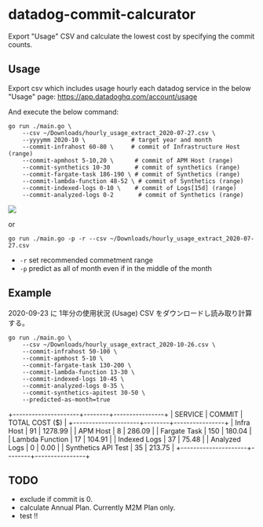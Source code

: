 # datadog-commit-calcurator

Export "Usage" CSV and calculate the lowest cost by specifying the commit counts.

## Usage

Export csv which includes usage hourly each datadog service in the below "Usage" page:
https://app.datadoghq.com/account/usage

And execute the below command:

```
go run ./main.go \
    --csv ~/Downloads/hourly_usage_extract_2020-07-27.csv \
    --yyyymm 2020-10 \             # target year and month
    --commit-infrahost 60-80 \     # commit of Infrastructure Host (range)
    --commit-apmhost 5-10,20 \      # commit of APM Host (range)
    --commit-synthetics 10-30       # commit of synthetics (range)
    --commit-fargate-task 186-190 \ # commit of Synthetics (range)
    --commit-lambda-function 48-52 \ # commit of Synthetics (range)
    --commit-indexed-logs 0-10 \    # commit of Logs[15d] (range)
    --commit-analyzed-logs 0-2       # commit of Synthetics (range)
```

![](https://i.imgur.com/H5erEwQ.png)

or

```
go run ./main.go -p -r --csv ~/Downloads/hourly_usage_extract_2020-07-27.csv
```

* `-r` set recommended commetment range
* `-p` predict as all of month even if in the middle of the month

## Example

2020-09-23 に 1年分の使用状況 (Usage) CSV をダウンロードし読み取り計算する。

```
go run ./main.go \
    --csv ~/Downloads/hourly_usage_extract_2020-10-26.csv \
    --commit-infrahost 50-100 \
    --commit-apmhost 5-10 \
    --commit-fargate-task 130-200 \
    --commit-lambda-function 13-30 \
    --commit-indexed-logs 10-45 \
    --commit-analyzed-logs 0-35 \
    --commit-synthetics-apitest 30-50 \
    --predicted-as-month=true
```

+---------------------+--------+----------------+
|       SERVICE       | COMMIT | TOTAL COST ($) |
+---------------------+--------+----------------+
| Infra Host          |     91 |        1278.99 |
| APM Host            |      8 |         286.09 |
| Fargate Task        |    150 |         180.04 |
| Lambda Function     |     17 |         104.91 |
| Indexed Logs        |     37 |          75.48 |
| Analyzed Logs       |      0 |           0.00 |
| Synthetics API Test |     35 |         213.75 |
+---------------------+--------+----------------+

## TODO

* exclude if commit is 0.
* calculate Annual Plan. Currently M2M Plan only.
* test !!
